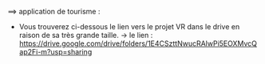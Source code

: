 ==> application de tourisme :

- Vous trouverez ci-dessous le lien vers le projet VR dans le drive en raison de sa très grande taille.
-> le lien : https://drive.google.com/drive/folders/1E4CSzttNwucRAlwPi5EOXMvcQap2Fi-m?usp=sharing
